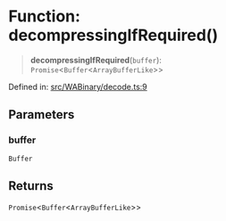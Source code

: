 # Function: decompressingIfRequired()

> **decompressingIfRequired**(`buffer`): `Promise`\<`Buffer`\<`ArrayBufferLike`\>\>

Defined in: [src/WABinary/decode.ts:9](https://github.com/Fokusdotid/Baileys/blob/49e815e65b8f4aea31725e09dcf4815734557e39/src/WABinary/decode.ts#L9)

## Parameters

### buffer

`Buffer`

## Returns

`Promise`\<`Buffer`\<`ArrayBufferLike`\>\>
